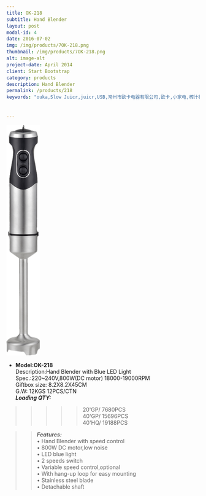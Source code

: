 ```yaml
---
title: OK-218
subtitle: Hand Blender
layout: post
modal-id: 4
date: 2016-07-02
img: /img/products/7OK-218.png
thumbnail: /img/products/7OK-218.png
alt: image-alt
project-date: April 2014
client: Start Bootstrap
category: products
description: Hand Blender
permalink: /products/218
keywords: "ouka,Slow Juicr,juicr,USB,常州市欧卡电器有限公司,欧卡,小家电,榨汁机,慢磨机,原汁机"


---
```

<div>
<img src="/img/products/7OK-218.png" class="img-responsive img-centered" style="height:600px"/>
</div>

- **Model:OK-218**       
   Description:Hand Blender with Blue LED Light  
Spec.:220~240V,800W(DC motor)   18000-19000RPM  
Giftbox size: 8.2X8.2X45CM    
G.W: 12KGS   12PCS/CTN   
**_Loading QTY:_**    
 >>>>>20'GP/  7680PCS   
       40'GP/   15696PCS   
       40'HQ/  19188PCS    

 >> **_Features:_**   
 • Hand Blender with speed control  
• 800W DC motor,low noise    
• LED blue light   
• 2 speeds switch  
• Variable speed control,optional  
• With hang-up loop for easy mounting   
• Stainless steel blade  
• Detachable shaft  
